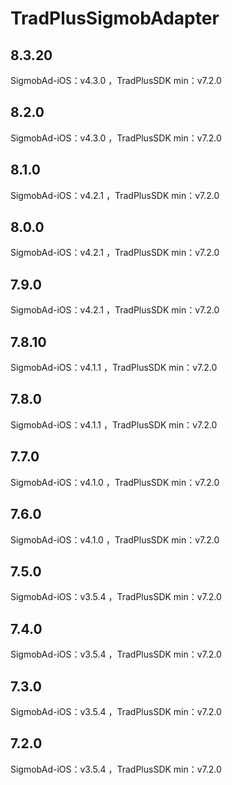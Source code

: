 # TradPlusSigmobAdapter

## 8.3.20

SigmobAd-iOS：v4.3.0 ，TradPlusSDK min：v7.2.0

## 8.2.0

SigmobAd-iOS：v4.3.0 ，TradPlusSDK min：v7.2.0

## 8.1.0

SigmobAd-iOS：v4.2.1 ，TradPlusSDK min：v7.2.0

## 8.0.0

SigmobAd-iOS：v4.2.1 ，TradPlusSDK min：v7.2.0

## 7.9.0

SigmobAd-iOS：v4.2.1 ，TradPlusSDK min：v7.2.0

## 7.8.10

SigmobAd-iOS：v4.1.1 ，TradPlusSDK min：v7.2.0

## 7.8.0

SigmobAd-iOS：v4.1.1 ，TradPlusSDK min：v7.2.0

## 7.7.0

SigmobAd-iOS：v4.1.0 ，TradPlusSDK min：v7.2.0

## 7.6.0

SigmobAd-iOS：v4.1.0 ，TradPlusSDK min：v7.2.0

## 7.5.0

SigmobAd-iOS：v3.5.4 ，TradPlusSDK min：v7.2.0

## 7.4.0

SigmobAd-iOS：v3.5.4 ，TradPlusSDK min：v7.2.0

## 7.3.0

SigmobAd-iOS：v3.5.4 ，TradPlusSDK min：v7.2.0

## 7.2.0

SigmobAd-iOS：v3.5.4 ，TradPlusSDK min：v7.2.0